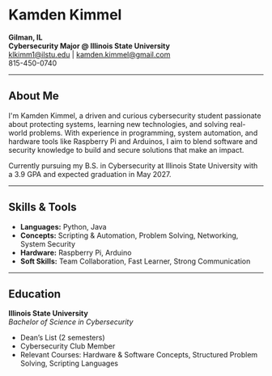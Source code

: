 # Kamden Kimmel

**Gilman, IL**  
**Cybersecurity Major @ Illinois State University**  
klkimm1@ilstu.edu | kamden.kimmel@gmail.com  
815-450-0740  

---

## About Me

I'm Kamden Kimmel, a driven and curious cybersecurity student passionate about protecting systems, learning new technologies, and solving real-world problems. With experience in programming, system automation, and hardware tools like Raspberry Pi and Arduinos, I aim to blend software and security knowledge to build and secure solutions that make an impact.

Currently pursuing my B.S. in Cybersecurity at Illinois State University with a 3.9 GPA and expected graduation in May 2027.

---

## Skills & Tools

- **Languages:** Python, Java  
- **Concepts:** Scripting & Automation, Problem Solving, Networking, System Security  
- **Hardware:** Raspberry Pi, Arduino  
- **Soft Skills:** Team Collaboration, Fast Learner, Strong Communication  

---

## Education

**Illinois State University**  
*Bachelor of Science in Cybersecurity*  
- Dean’s List (2 semesters)  
- Cybersecurity Club Member  
- Relevant Courses: Hardware & Software Concepts, Structured Problem Solving, Scripting Languages  
